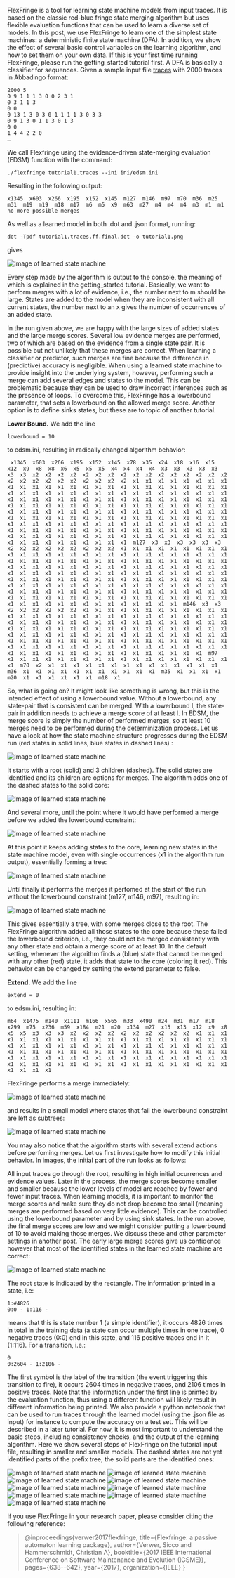 
FlexFringe is a tool for learning state machine models from input traces. It is based on the classic red-blue fringe state merging algorithm but uses flexible evaluation functions that can be used to learn a diverse set of models. In this post, we use FlexFringe to learn one of the simplest state machines: a deterministic finite state machine (DFA). In addition, we show the effect of several basic control variables on the learning algorithm, and how to set them on your own data. If this is your first time running FlexFringe, please run the getting_started tutorial first. A DFA is basically a classifier for sequences. Given a sample input file [traces](models/tutorial1.traces "traces") with 2000 traces in Abbadingo format:

```
2000 5
0 9 1 1 1 3 0 0 2 3 1
0 3 1 1 3
0 0
0 13 1 3 0 3 0 1 1 1 1 3 0 3 3
0 9 1 3 0 1 1 3 0 1 3
0 0
1 4 4 2 2 0
…
```

We call Flexfringe using the evidence-driven state-merging evaluation (EDSM) function with the command:

```
./flexfringe tutorial1.traces --ini ini/edsm.ini
```

Resulting in the following output:

```
x1345  x603  x266  x195  x152  x145  m127  m146  m97  m70  m36  m25  m31  m19  m19  m18  m17  m6  m5  x9  m63  m27  m4  m4  m4  m3  m1  m1  no more possible merges
```

As well as a learned model in both .dot and .json format, running:

```
dot -Tpdf tutorial1.traces.ff.final.dot -o tutorial1.png
```
gives

![image of learned state machine](models/tutorial1.png)

Every step made by the algorithm is output to the console, the meaning of which is explained in the getting_started tutorial. Basically, we want to perform merges with a lot of evidence, i.e., the number next to m should be large. States are added to the model when they are inconsistent with all current states, the number next to an x gives the number of occurrences of an added state.

In the run given above, we are happy with the large sizes of added states and the large merge scores. Several low evidence merges are performed, two of which are based on the evidence from a single state pair. It is possible but not unlikely that these merges are correct. When learning a classifier or predictor, such merges are fine because the difference in (predictive) accuracy is negligible. When using a learned state machine to provide insight into the underlying system, however, performing such a merge can add several edges and states to the model. This can be problematic because they can be used to draw incorrect inferences such as the presence of loops. To overcome this, FlexFringe has a lowerbound parameter, that sets a lowerbound on the allowed merge score. Another option is to define sinks states, but these are to topic of another tutorial.

**Lower Bound.** We add the line

```
lowerbound = 10
```

to edsm.ini, resulting in radically changed algorithm behavior:

```
 x1345  x603  x266  x195  x152  x145  x78  x35  x24  x18  x16  x15  x12  x9  x8  x8  x6  x5  x5  x5  x4  x4  x4  x4  x3  x3  x3  x3  x3  x3  x3  x2  x2  x2  x2  x2  x2  x2  x2  x2  x2  x2  x2  x2  x2  x2  x2  x2  x2  x2  x2  x2  x2  x2  x2  x2  x2  x1  x1  x1  x1  x1  x1  x1  x1  x1  x1  x1  x1  x1  x1  x1  x1  x1  x1  x1  x1  x1  x1  x1  x1  x1  x1  x1  x1  x1  x1  x1  x1  x1  x1  x1  x1  x1  x1  x1  x1  x1  x1  x1  x1  x1  x1  x1  x1  x1  x1  x1  x1  x1  x1  x1  x1  x1  x1  x1  x1  x1  x1  x1  x1  x1  x1  x1  x1  x1  x1  x1  x1  x1  x1  x1  x1  x1  x1  x1  x1  x1  x1  x1  x1  x1  x1  x1  x1  x1  x1  x1  x1  x1  x1  x1  x1  x1  x1  x1  x1  x1  x1  x1  x1  x1  x1  x1  x1  x1  x1  x1  x1  x1  x1  x1  x1  x1  x1  x1  x1  x1  x1  x1  x1  x1  x1  x1  x1  x1  x1  x1  x1  x1  x1  x1  x1  x1  x1  x1  x1  x1  x1  x1  x1  x1  x1  x1  x1  x1  x1  x1  x1  x1  x1  x1  x1  x1  x1  x1  x1  x1  x1  x1  x1  x1  x1  x1  x1  x1  x1  x1  x1  x1  x1  x1  x1  x1  x1  x1  x1  m127  x3  x3  x3  x3  x3  x3  x2  x2  x2  x2  x2  x2  x2  x2  x2  x1  x1  x1  x1  x1  x1  x1  x1  x1  x1  x1  x1  x1  x1  x1  x1  x1  x1  x1  x1  x1  x1  x1  x1  x1  x1  x1  x1  x1  x1  x1  x1  x1  x1  x1  x1  x1  x1  x1  x1  x1  x1  x1  x1  x1  x1  x1  x1  x1  x1  x1  x1  x1  x1  x1  x1  x1  x1  x1  x1  x1  x1  x1  x1  x1  x1  x1  x1  x1  x1  x1  x1  x1  x1  x1  x1  x1  x1  x1  x1  x1  x1  x1  x1  x1  x1  x1  x1  x1  x1  x1  x1  x1  x1  x1  x1  x1  x1  x1  x1  x1  x1  x1  x1  x1  x1  x1  x1  x1  x1  x1  x1  x1  x1  x1  x1  x1  x1  x1  x1  x1  x1  x1  x1  x1  x1  x1  x1  x1  x1  x1  x1  x1  x1  x1  x1  x1  x1  x1  x1  x1  x1  x1  x1  x1  x1  x1  x1  x1  x1  x1  x1  x1  x1  x1  x1  x1  x1  x1  x1  x1  x1  x1  x1  x1  x1  x1  m146  x3  x3  x2  x2  x2  x2  x2  x2  x1  x1  x1  x1  x1  x1  x1  x1  x1  x1  x1  x1  x1  x1  x1  x1  x1  x1  x1  x1  x1  x1  x1  x1  x1  x1  x1  x1  x1  x1  x1  x1  x1  x1  x1  x1  x1  x1  x1  x1  x1  x1  x1  x1  x1  x1  x1  x1  x1  x1  x1  x1  x1  x1  x1  x1  x1  x1  x1  x1  x1  x1  x1  x1  x1  x1  x1  x1  x1  x1  x1  x1  x1  x1  x1  x1  x1  x1  x1  x1  x1  x1  x1  x1  x1  x1  x1  x1  x1  x1  x1  x1  x1  x1  x1  x1  x1  x1  x1  x1  x1  x1  x1  x1  x1  x1  x1  x1  x1  x1  x1  x1  x1  x1  x1  x1  x1  x1  x1  x1  x1  x1  x1  x1  x1  x1  x1  x1  x1  x1  x1  x1  x1  x1  x1  x1  m97  x1  x1  x1  x1  x1  x1  x1  x1  x1  x1  x1  x1  x1  x1  x1  x1  x1  x1  x1  m70  x2  x1  x1  x1  x1  x1  x1  x1  x1  x1  x1  x1  x1  x1  x1  m36  x1  x1  x1  x1  x1  x1  x1  x1  x1  x1  x1  m35  x1  x1  x1  x1  m20  x1  x1  x1  x1  x1  x1  m18  x1
```

So, what is going on? It might look like something is wrong, but this is the intended effect of using a lowerbound value. Without a lowerbound, any state-pair that is consistent can be merged. With a lowerbound l, the state-pair in addition needs to achieve a merge score of at least l. In EDSM, the merge score is simply the number of performed merges, so at least 10 merges need to be performed during the determinization process. Let us have a look at how the state machine structure progresses during the EDSM run (red states in solid lines, blue states in dashed lines) :

![image of learned state machine](models/tutorial_lowerbound1.png)

It starts with a root (solid) and 3 children (dashed). The solid states are identified and its children are options for merges. The algorithm adds one of the dashed states to the solid core:

![image of learned state machine](models/tutorial_lowerbound2.png)

And several more, until the point where it would have performed a merge before we added the lowerbound constraint:

![image of learned state machine](models/tutorial_lowerbound3.png)

At this point it keeps adding states to the core, learning new states in the state machine model, even with single occurrences (x1 in the algorithm run output), essentially forming a tree:

![image of learned state machine](models/tutorial_lowerbound4.png)

Until finally it performs the merges it perfomed at the start of the run without the lowerbound constraint (m127, m146, m97), resulting in:

![image of learned state machine](models/tutorial_lowerbound5.png)

This gives essentially a tree, with some merges close to the root. The FlexFringe algorithm added all those states to the core because these failed the lowerbound criterion, i.e., they could not be merged consistently with any other state and obtain a merge score of at least 10. In the default setting, whenever the algorithm finds a (blue) state that cannot be merged with any other (red) state, it adds that state to the core (coloring it red). This behavior can be changed by setting the extend parameter to false.

**Extend.** We add the line

```
extend = 0
```

to edsm.ini, resulting in:

```
m64  x1475  m140  x1111  m166  x565  m33  x490  m24  m31  m17  m18  x299  m75  x236  m59  x184  m21  m20  x134  m27  x15  x13  x12  x9  x8  x5  x5  x3  x3  x3  x2  x2  x2  x2  x2  x2  x2  x2  x2  x2  x1  x1  x1  x1  x1  x1  x1  x1  x1  x1  x1  x1  x1  x1  x1  x1  x1  x1  x1  x1  x1  x1  x1  x1  x1  x1  x1  x1  x1  x1  x1  x1  x1  x1  x1  x1  x1  x1  x1  x1  x1  x1  x1  x1  x1  x1  x1  x1  x1  x1  x1  x1  x1  x1  x1  x1  x1  x1  x1  x1  x1  x1  x1  x1  x1  x1  x1  x1  x1  x1  x1  x1  x1  x1  x1  x1  x1  x1  x1  x1  x1  x1  x1  x1  x1  x1  x1  x1  x1  x1  x1  x1  x1  x1  x1  x1  x1 
 ```
FlexFringe performs a merge immediately:

![image of learned state machine](models/tutorial_lowerbound_extend1.png)

and results in a small model where states that fail the lowerbound constraint are left as subtrees:

![image of learned state machine](models/tutorial_lowerbound_extend2.png)



You may also notice that the algorithm starts with several extend actions before perfoming merges. Let us first investigate how to modify this initial behavior. In images, the initial part of the run looks as follows:



All input traces go through the root, resulting in high initial ocurrences and evidence values. Later in the process, the merge scores become smaller and smaller because the lower levels of model are reached by fewer and fewer input traces. When learning models, it is important to monitor the merge scores and make sure they do not drop become too small (meaning merges are performed based on very little evidence). This can be controlled using the lowerbound parameter and by using sink states. In the run above, the final merge scores are low and we might consider putting a lowerbound of 10 to avoid making those merges. We discuss these and other parameter settings in another post. The early large merge scores give us confidence however that most of the identified states in the learned state machine are correct:

![image of learned state machine](models/tutorial1.png)

The root state is indicated by the rectangle. The information printed in a state, i.e:

```
1:#4826
0:0 - 1:116 -
```

means that this is state number 1 (a simple identifier), it occurs 4826 times in total in the training data (a state can occur multiple times in one trace), 0 negative traces (0:0) end in this state, and 116 positive traces end in it (1:116). For a transition, i.e.:

```
0
0:2604 - 1:2106 -
```

The first symbol is the label of the transition (the event triggering this transition to fire), it occurs 2604 times in negative traces, and 2106 times in positive traces. Note that the information under the first line is printed by the evaluation function, thus using a different function will likely result in different information being printed. We also provide a python notebook that can be used to run traces through the learned model (using the .json file as input) for instance to compute the accuracy on a test set. This will be described in a later tutorial. For now, it is most important to understand the basic steps, including consistency checks, and the output of the learning algorithm. Here we show several steps of FlexFringe on the tutorial input file, resulting in smaller and smaller models. The dashed states are not yet identified parts of the prefix tree, the solid parts are the identified ones:

![image of learned state machine](models/tutorial1-2.png)
![image of learned state machine](models/tutorial1-3.png)
![image of learned state machine](models/tutorial1-4.png)
![image of learned state machine](models/tutorial1-5.png)
![image of learned state machine](models/tutorial1-6.png)
![image of learned state machine](models/tutorial1-7.png)
![image of learned state machine](models/tutorial1-8.png)
![image of learned state machine](models/tutorial1-9.png)
![image of learned state machine](models/tutorial1-10.png)

If you use FlexFringe in your research paper, please consider citing the following reference:

> @inproceedings{verwer2017flexfringe,
>  title={Flexfringe: a passive automaton learning package},
>  author={Verwer, Sicco and Hammerschmidt, Christian A},
>  booktitle={2017 IEEE International Conference on Software Maintenance and Evolution (ICSME)},
>  pages={638--642},
>  year={2017},
>  organization={IEEE}
>}
